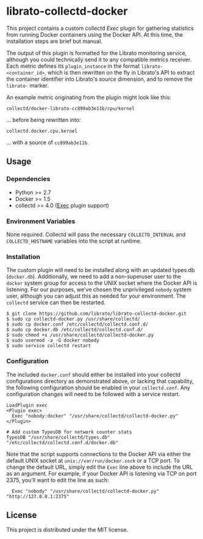 librato-collectd-docker
=======================

This project contains a custom collectd *Exec* plugin for gathering statistics from running Docker containers using the Docker API. At this time, the installation steps are brief but manual.

The output of this plugin is formatted for the Librato monitoring service, although you could technically send it to any compatible metrics receiver. Each metric defines its `plugin_instance` in the format `librato-<container_id>`, which is then rewritten on the fly in Librato's API to extract the container identifier into Librato's *source* dimension, and to remove the `librato-` marker.

An example metric originating from the plugin might look like this:
```
collectd/docker-librato-cc899ab3e11b/cpu/kernel
```

... before being rewritten into:
```
collectd.docker.cpu.kernel
```

... with a source of `cc899ab3e11b`.

## Usage

### Dependencies

* Python >= 2.7
* Docker >= 1.5
* collectd >= 4.0 ([Exec](https://collectd.org/wiki/index.php/Plugin:Exec) plugin support)

### Environment Variables

None required. Collectd will pass the necessary `COLLECTD_INTERVAL` and `COLLECTD_HOSTNAME` variables into the script at runtime.

### Installation

The custom plugin will need to be installed along with an updated types.db (`docker.db`). Additionally, we need to add a non-superuser user to the `docker` system group for access to the UNIX socket where the Docker API is listening. For our purposes, we've chosen the unprivileged `nobody` system user, although you can adjust this as needed for your environment. The `collectd` service can then be restarted.

```
$ git clone https://github.com/librato/librato-collectd-docker.git
$ sudo cp collectd-docker.py /usr/share/collectd/
$ sudo cp docker.conf /etc/collectd/collectd.conf.d/
$ sudo cp docker.db /etc/collectd/collectd.conf.d/
$ sudo chmod +x /usr/share/collectd/collectd-docker.py
$ sudo usermod -a -G docker nobody
$ sudo service collectd restart
```

### Configuration

The included `docker.conf` should either be installed into your collectd configurations directory as demonstrated above, or lacking that capability, the following configuration should be enabled in your `collectd.conf`. Any configuration changes will need to be followed with a service restart.

```
LoadPlugin exec
<Plugin exec>
  Exec "nobody:docker" "/usr/share/collectd/collectd-docker.py"
</Plugin>

# Add custom TypesDB for network counter stats
TypesDB "/usr/share/collectd/types.db" "/etc/collectd/collectd.conf.d/docker.db"
```

Note that the script supports connections to the Docker API via either the default UNIX socket at `unix://var/run/docker.sock` or a TCP port. To change the default URL, simply edit the `Exec` line above to include the URL as an argument. For example, if your Docker API is listening via TCP on port 2375, you'll want to edit the line as such:

```
  Exec "nobody" "/usr/share/collectd/collectd-docker.py" "http://127.0.0.1:2375"
```

## License

This project is distributed under the MIT license.
